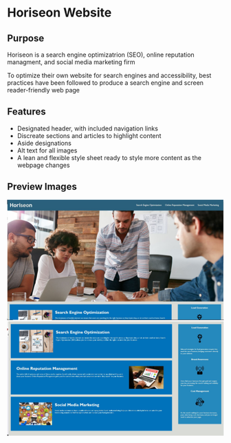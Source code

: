 # Horiseon Website

## Purpose
Horiseon is a search engine optimizatrion (SEO), online reputation managment, and social media marketing firm

To optimize their own website for search engines and accessibility, best practices have been followed to produce a search engine and screen reader-friendly web page

## Features
* Designated header, with included navigation links
* Discreate sections and articles to highlight content
* Aside designations
* Alt text for all images
* A lean and flexible style sheet ready to style more content as the webpage changes



## Preview Images

![Preview Image 1](.\assets\previews\Horiseon-samplepage1.JPG)
![Preview Image 2](.\assets\previews\Horiseon-samplepage2.JPG)